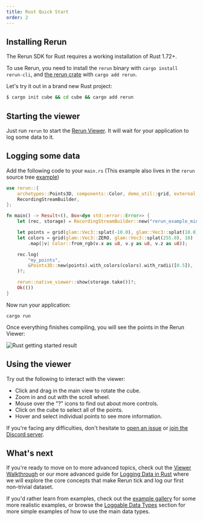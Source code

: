 ```yaml
---
title: Rust Quick Start
order: 2
---
```


## Installing Rerun
The Rerun SDK for Rust requires a working installation of Rust 1.72+.

To use Rerun, you need to install the `rerun` binary with `cargo install rerun-cli`, and [the rerun crate](https://crates.io/crates/rerun) with `cargo add rerun`.

Let's try it out in a brand new Rust project:
```bash
$ cargo init cube && cd cube && cargo add rerun
```

## Starting the viewer
Just run `rerun` to start the [Rerun Viewer](../reference/viewer/overview.md). It will wait for your application to log some data to it.

## Logging some data
Add the following code to your `main.rs`
(This example also lives in the `rerun` source tree [example](https://github.com/rerun-io/rerun/tree/latest/examples/rust/minimal/src/main.rs))
```rust
use rerun::{
    archetypes::Points3D, components::Color, demo_util::grid, external::glam,
    RecordingStreamBuilder,
};

fn main() -> Result<(), Box<dyn std::error::Error>> {
    let (rec, storage) = RecordingStreamBuilder::new("rerun_example_minimal_rs").memory()?;

    let points = grid(glam::Vec3::splat(-10.0), glam::Vec3::splat(10.0), 10);
    let colors = grid(glam::Vec3::ZERO, glam::Vec3::splat(255.0), 10)
        .map(|v| Color::from_rgb(v.x as u8, v.y as u8, v.z as u8));

    rec.log(
        "my_points",
        &Points3D::new(points).with_colors(colors).with_radii([0.5]),
    )?;

    rerun::native_viewer::show(storage.take())?;
    Ok(())
}
```

Now run your application:
```
cargo run
```

Once everything finishes compiling, you will see the points in the Rerun Viewer:

<picture>
  <source media="(max-width: 480px)" srcset="https://static.rerun.io/intro_users1_result/40dca5343e79c4a214fdac277dc601c3da8fb491/480w.png">
  <source media="(max-width: 768px)" srcset="https://static.rerun.io/intro_users1_result/40dca5343e79c4a214fdac277dc601c3da8fb491/768w.png">
  <source media="(max-width: 1024px)" srcset="https://static.rerun.io/intro_users1_result/40dca5343e79c4a214fdac277dc601c3da8fb491/1024w.png">
  <source media="(max-width: 1200px)" srcset="https://static.rerun.io/intro_users1_result/40dca5343e79c4a214fdac277dc601c3da8fb491/1200w.png">
  <img src="https://static.rerun.io/intro_users1_result/40dca5343e79c4a214fdac277dc601c3da8fb491/full.png" alt="Rust getting started result">
</picture>


## Using the viewer
Try out the following to interact with the viewer:
 * Click and drag in the main view to rotate the cube.
 * Zoom in and out with the scroll wheel.
 * Mouse over the "?" icons to find out about more controls.
 * Click on the cube to select all of the points.
 * Hover and select individual points to see more information.

If you're facing any difficulties, don't hesitate to [open an issue](https://github.com/rerun-io/rerun/issues/new/choose) or [join the Discord server](https://discord.gg/PXtCgFBSmH).

## What's next

If you're ready to move on to more advanced topics, check out the [Viewer Walkthrough](viewer-walkthrough.md) or our
more advanced guide for [Logging Data in Rust](logging-rust.md) where we will explore the core concepts that make
Rerun tick and log our first non-trivial dataset.

If you'd rather learn from examples, check out the [example gallery](/examples) for some more realistic examples, or browse the [Loggable Data Types](../reference/data_types.md) section for more simple examples of how to use the main data types.
